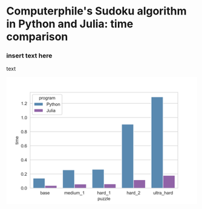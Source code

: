 # Computerphile's Sudoku algorithm in Python and Julia: time comparison


### insert text here

text 

![img text](pyjl_speeds.png "Title")
